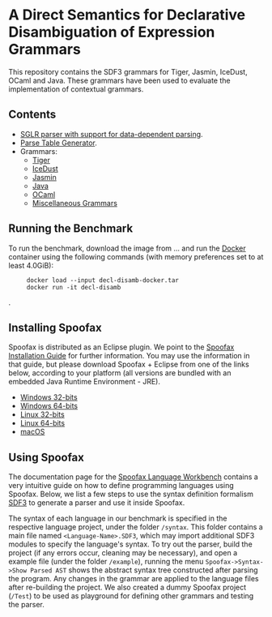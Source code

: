 # A Direct Semantics for Declarative Disambiguation of Expression Grammars

This repository contains the SDF3 grammars for Tiger, Jasmin, IceDust, OCaml and Java. These grammars have been used to evaluate the implementation of contextual grammars.

## Contents

- [SGLR parser with support for data-dependent parsing](https://github.com/MetaBorgCube/declarative-disamb-deep-conflicts/tree/master/org.spoofax.jsglr2).
- [Parse Table Generator](https://github.com/MetaBorgCube/declarative-disamb-deep-conflicts/tree/master/org.metaborg.sdf2table).
- Grammars:
	 - [Tiger](https://github.com/MetaBorgCube/declarative-disamb-deep-conflicts/tree/master/spoofax-language-projects/Tiger)
	 - [IceDust](https://github.com/MetaBorgCube/declarative-disamb-deep-conflicts/tree/master/spoofax-language-projects/IceDust)
	 - [Jasmin](https://github.com/MetaBorgCube/declarative-disamb-deep-conflicts/tree/master/spoofax-language-projects/Jasmin)
	 - [Java](https://github.com/MetaBorgCube/declarative-disamb-deep-conflicts/tree/master/spoofax-language-projects/Java)
	 - [OCaml](https://github.com/MetaBorgCube/declarative-disamb-deep-conflicts/tree/master/spoofax-language-projects/OCaml)
	 - [Miscellaneous Grammars](https://github.com/MetaBorgCube/declarative-disamb-deep-conflicts/tree/master/spoofax-language-projects/Misc)

## Running the Benchmark

To run the benchmark, download the image from ... and run the [Docker](https://www.docker.com) container using the following commands (with memory preferences set to at least 4.0GiB):

 		 docker load --input decl-disamb-docker.tar
		 docker run -it decl-disamb

.

## Installing Spoofax

Spoofax is distributed as an Eclipse plugin. We point to the [Spoofax Installation Guide](http://www.metaborg.org/en/latest/source/install.html) for further information. You may use the information in that guide, but please download Spoofax + Eclipse from one of the links below, according to your platform (all versions are bundled with an embedded Java Runtime Environment - JRE).

- [Windows 32-bits](https://drive.google.com/open?id=1_DPIwgiTqGupnWlmY17Oqr0ZvHpsiOaA)
- [Windows 64-bits](https://drive.google.com/open?id=1VqzRAsj2Dj6_BJYJ_uI6x4YH5LsDHgrN)
- [Linux 32-bits](https://drive.google.com/open?id=1C34fBDoklbexDWZZyerdoqohblJJyZx_)
- [Linux 64-bits](https://drive.google.com/open?id=1iNMR-imke7vpXkjE4TJhnOe2GWnTyYsX)
- [macOS](https://drive.google.com/open?id=1B1yUrN_5XKRDPp6EK8q-s5p6CG93Kaz8)

## Using Spoofax

The documentation page for the [Spoofax Language Workbench](http://www.metaborg.org/en/latest/index.html) contains a very intuitive guide on how to define programming languages using  Spoofax. Below, we list a few steps to use the syntax definition formalism [SDF3](http://www.metaborg.org/en/latest/source/langdev/meta/lang/tour/syntax.html) to generate a parser and use it inside Spoofax.

The syntax of each language in our benchmark is specified in the respective language project, under the folder `/syntax`. This folder contains a main file named `<Language-Name>.SDF3`, which may import additional SDF3 modules to specify the language's syntax. To try out the parser, build the project (if any errors occur, cleaning may be necessary), and open a example file (under the folder `/example`), running the menu `Spoofax->Syntax->Show Parsed AST` shows the abstract syntax tree constructed after parsing the program. Any changes in the grammar are applied to the language files after re-building the project. We also created a dummy Spoofax project (`/Test`) to be used as playground for defining other grammars and testing the parser.

